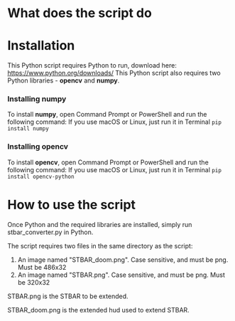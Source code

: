 # What does the script do


# Installation
This Python script requires Python to run, download here: https://www.python.org/downloads/
This Python script also requires two Python libraries - **opencv** and **numpy**.

### Installing numpy
To install **numpy**, open Command Prompt or PowerShell and run the following command:
If you use macOS or Linux, just run it in Terminal
```pip install numpy```

### Installing opencv
To install **opencv**, open Command Prompt or PowerShell and run the following command:
If you use macOS or Linux, just run it in Terminal
```pip install opencv-python```

# How to use the script
Once Python and the required libraries are installed, simply run stbar_converter.py in Python.

The script requires two files in the same directory as the script:
1. An image named "STBAR_doom.png". Case sensitive, and must be png. Must be 486x32
2. An image named "STBAR.png". Case sensitive, and must be png. Must be 320x32


STBAR.png is the STBAR to be extended.

STBAR_doom.png is the extended hud used to extend STBAR.
